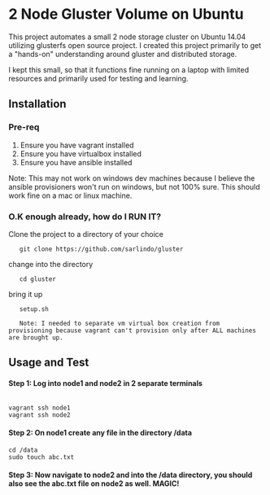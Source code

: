 # 2 Node Gluster Volume on Ubuntu

This project automates a small 2 node storage cluster on Ubuntu 14.04 utilizing glusterfs open source project. I created this project primarily to get a "hands-on" understanding around gluster and distributed storage. 

I kept this small, so that it functions fine running on a laptop with limited resources and primarily used for testing and learning. 

## Installation

### Pre-req

1. Ensure you have vagrant installed
2. Ensure you have virtualbox installed
3. Ensure you have ansible installed

Note: This may not work on windows dev machines because I believe the ansible provisioners won't run on windows, but not 100% sure. This should work fine on a mac or linux machine. 

### O.K enough already, how do I RUN IT?

Clone the project to a directory of your choice

``` 
   git clone https://github.com/sarlindo/gluster
```

change into the directory

```
   cd gluster
```

bring it up

```
   setup.sh

   Note: I needed to separate vm virtual box creation from provisioning because vagrant can't provision only after ALL machines are brought up.
```
 
## Usage and Test



#### Step 1: Log into node1 and node2 in 2 separate terminals

```

vagrant ssh node1
vagrant ssh node2

```

#### Step 2: On node1 create any file in the directory /data

```
cd /data
sudo touch abc.txt

```

#### Step 3: Now navigate to node2 and into the /data directory, you should also see the abc.txt file on node2 as well. MAGIC!

